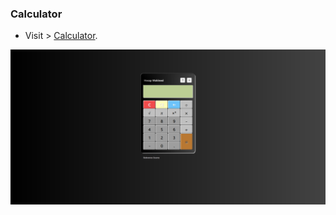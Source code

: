 ### Calculator

- Visit > [Calculator](https://ugurkarakurt.github.io/Frontend-Challanges/Calculator/index.html).

![image info](screenshot.png)
